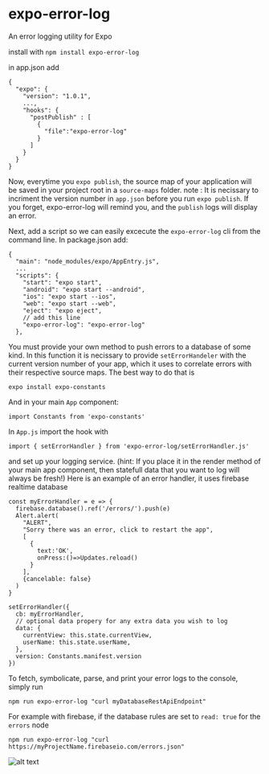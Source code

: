# expo-error-log
An error logging utility for Expo

install with
`npm install expo-error-log`

in app.json add
```
{
  "expo": {
    "version": "1.0.1",
    ...,
    "hooks": {
      "postPublish" : [
        {
          "file":"expo-error-log"
        }
      ]
    }
  }
}
```
Now, everytime you `expo publish`, the source map of your application will be saved in your project root in a `source-maps` folder.
note : It is necissary to incriment the version number in `app.json` before you run `expo publish`.
If you forget, expo-error-log will remind you, and the `publish` logs will display an error.

Next, add a script so we can easily excecute the `expo-error-log` cli from the command line.
In package.json add:
```
{
  "main": "node_modules/expo/AppEntry.js",
  ...
  "scripts": {
    "start": "expo start",
    "android": "expo start --android",
    "ios": "expo start --ios",
    "web": "expo start --web",
    "eject": "expo eject",
    // add this line
    "expo-error-log": "expo-error-log"
  },

```

You must provide your own method to push errors to a database of some kind.
In this function it is necissary to provide `setErrorHandeler` with the current version number of your app, which it uses to correlate errors with their respective source maps. The best way to do that is
```
expo install expo-constants
```
And in your main `App` component:
```
import Constants from 'expo-constants'
```

In `App.js` import the hook with

`import { setErrorHandler } from 'expo-error-log/setErrorHandler.js'`

and set up your logging service.
(hint: If you place it in the render method of your main app component, then statefull data that you want to log will always be fresh!)
Here is an example of an error handler, it uses firebase realtime database

```
const myErrorHandler = e => {
  firebase.database().ref('/errors/').push(e)
  Alert.alert(
    "ALERT", 
    "Sorry there was an error, click to restart the app",
    [
      {
        text:'OK',
        onPress:()=>Updates.reload()
      }
    ],
    {cancelable: false}
  )
}

setErrorHandler({
  cb: myErrorHandler,
  // optional data propery for any extra data you wish to log
  data: {
    currentView: this.state.currentView,
    userName: this.state.userName,
  },
  version: Constants.manifest.version
})
```

To fetch, symbolicate, parse, and print your error logs to the console, simply run

`npm run expo-error-log "curl myDatabaseRestApiEndpoint"`

For example with firebase, if the database rules are set to `read: true` for the `errors` node

`npm run expo-error-log "curl https://myProjectName.firebaseio.com/errors.json"`

![alt text](http://url/to/img.png)
